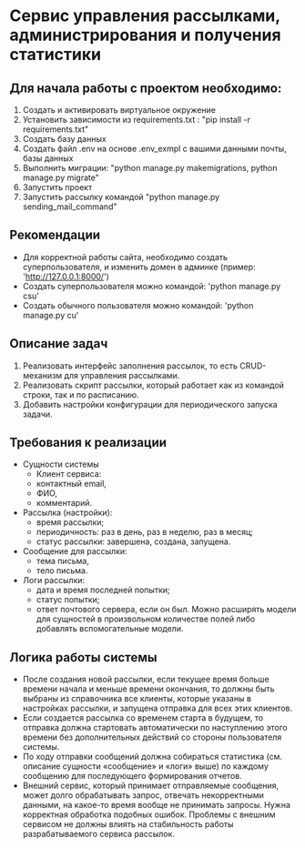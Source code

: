 # Cервис управления рассылками, администрирования и получения статистики

## Для начала работы с проектом необходимо:
1. Создать и активировать виртуальное окружение 
2. Установить зависимости из requirements.txt : "pip install -r requirements.txt"
3. Создать базу данных
4. Создать файл .env на основе .env_exmpl с вашими данными почты, базы данных
5. Выполнить миграции: "python manage.py makemigrations, python manage.py migrate"
6. Запустить проект
7. Запустить рассылку командой "python manage.py sending_mail_command"

## Рекомендации
- Для корректной работы сайта, необходимо создать суперпользователя, и изменить домен в админке (пример: 'http://127.0.0.1:8000/')
- Создать суперпользователя можно командой: 'python manage.py csu'
- Создать обычного пользователя можно командой: 'python manage.py cu'


## Описание задач
1. Реализовать интерфейс заполнения рассылок, то есть CRUD-механизм для управления рассылками. 
2. Реализовать скрипт рассылки, который работает как из командой строки, так и по расписанию. 
3. Добавить настройки конфигурации для периодического запуска задачи.


## Требования к реализации
- Сущности системы
  - Клиент сервиса:
  - контактный email,
  - ФИО,
  - комментарий.
- Рассылка (настройки):
  - время рассылки;
  - периодичность: раз в день, раз в неделю, раз в месяц;
  - статус рассылки: завершена, создана, запущена.
- Сообщение для рассылки:
  - тема письма,
  - тело письма.
- Логи рассылки:
  - дата и время последней попытки;
  - статус попытки;
  - ответ почтового сервера, если он был.
Можно расширять модели для сущностей в произвольном количестве полей либо добавлять вспомогательные модели.


## Логика работы системы
- После создания новой рассылки, если текущее время больше времени начала и меньше времени окончания, то должны быть выбраны из справочника все клиенты, которые указаны в настройках рассылки, и запущена отправка для всех этих клиентов.
- Если создается рассылка со временем старта в будущем, то отправка должна стартовать автоматически по наступлению этого времени без дополнительных действий со стороны пользователя системы.
- По ходу отправки сообщений должна собираться статистика (см. описание сущности «сообщение» и «логи» выше) по каждому сообщению для последующего формирования отчетов.
- Внешний сервис, который принимает отправляемые сообщения, может долго обрабатывать запрос, отвечать некорректными данными, на какое-то время вообще не принимать запросы. Нужна корректная обработка подобных ошибок. Проблемы с внешним сервисом не должны влиять на стабильность работы разрабатываемого сервиса рассылок.
